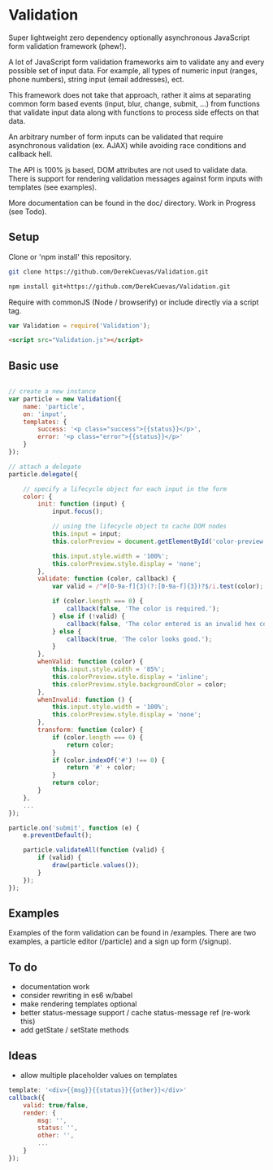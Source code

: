 # Validation
Super lightweight zero dependency optionally asynchronous JavaScript form validation framework (phew!).

A lot of JavaScript form validation frameworks aim to validate any and every possible set of input data. For example, all types of numeric input (ranges, phone numbers), string input (email addresses), ect.

This framework does not take that approach, rather it aims at separating common form based events (input, blur, change, submit, ...) from functions that validate input data along with functions to process side effects on that data.

An arbitrary number of form inputs can be validated that require asynchronous validation (ex. AJAX) while avoiding race conditions and callback hell.

The API is 100% js based, DOM attributes are not used to validate data. There is support for rendering validation messages against form inputs with templates (see examples).

More documentation can be found in the doc/ directory. Work in Progress (see Todo).

## Setup
Clone or 'npm install' this repository.

```sh
git clone https://github.com/DerekCuevas/Validation.git
```

```sh
npm install git+https://github.com/DerekCuevas/Validation.git
```

Require with commonJS (Node / browserify) or include directly via a script tag.

```javascript
var Validation = require('Validation');
```

```html
<script src="Validation.js"></script>
```

## Basic use

```javascript

// create a new instance
var particle = new Validation({
    name: 'particle',
    on: 'input',
    templates: {
        success: '<p class="success">{{status}}</p>',
        error: '<p class="error">{{status}}</p>'
    }
});

// attach a delegate
particle.delegate({

    // specify a lifecycle object for each input in the form
    color: {
        init: function (input) {
            input.focus();

            // using the lifecycle object to cache DOM nodes
            this.input = input;
            this.colorPreview = document.getElementById('color-preview');

            this.input.style.width = '100%';
            this.colorPreview.style.display = 'none';
        },
        validate: function (color, callback) {
            var valid = /^#[0-9a-f]{3}(?:[0-9a-f]{3})?$/i.test(color);

            if (color.length === 0) {
                callback(false, 'The color is required.');
            } else if (!valid) {
                callback(false, 'The color entered is an invalid hex color.');
            } else {
                callback(true, 'The color looks good.');
            }
        },
        whenValid: function (color) {
            this.input.style.width = '85%';
            this.colorPreview.style.display = 'inline';
            this.colorPreview.style.backgroundColor = color;
        },
        whenInvalid: function () {
            this.input.style.width = '100%';
            this.colorPreview.style.display = 'none';
        },
        transform: function (color) {
            if (color.length === 0) {
                return color;
            }
            if (color.indexOf('#') !== 0) {
                return '#' + color;
            }
            return color;
        }
    },
    ...
});

particle.on('submit', function (e) {
    e.preventDefault();

    particle.validateAll(function (valid) {
        if (valid) {
            draw(particle.values());
        }
    });
});
```

## Examples
Examples of the form validation can be found in /examples. There are two examples, a particle editor (/particle) and a sign up form (/signup).

## To do
- documentation work
- consider rewriting in es6 w/babel
- make rendering templates optional
- better status-message support / cache status-message ref (re-work this)
- add getState / setState methods

## Ideas
- allow multiple placeholder values on templates

```javascript
template: '<div>{{msg}}{{status}}{{other}}</div>'
callback({
    valid: true/false,
    render: {
        msg: '',
        status: '',
        other: '',
        ...
    }
});
```
